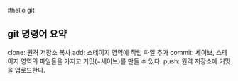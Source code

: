 #hello git

## git 명령어 요약

clone: 원격 저장소 복사
add: 스테이지 영역에 작럽 파일 추가
commit: 세이브, 스테이지 영역의 파일들을 가지고 커밋(=세이브)를 만들 수 있다.
push: 원격 저장소에 커밋을 업로드한다.